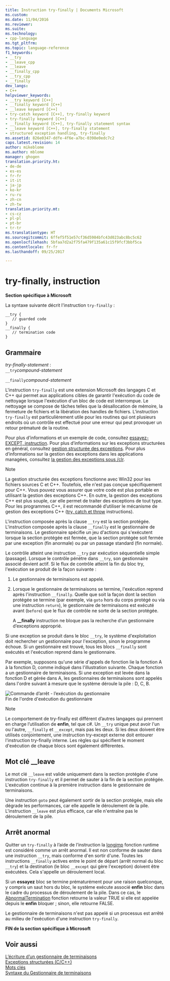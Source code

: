 ```yaml
---
title: Instruction try-finally | Documents Microsoft
ms.custom: 
ms.date: 11/04/2016
ms.reviewer: 
ms.suite: 
ms.technology:
- cpp-language
ms.tgt_pltfrm: 
ms.topic: language-reference
f1_keywords:
- __try
- __leave_cpp
- __leave
- __finally_cpp
- __try_cpp
- __finally
dev_langs:
- C++
helpviewer_keywords:
- __try keyword [C++]
- __finally keyword [C++]
- __leave keyword [C++]
- try-catch keyword [C++], try-finally keyword
- try-finally keyword [C++]
- __finally keyword [C++], try-finally statement syntax
- __leave keyword [C++], try-finally statement
- structured exception handling, try-finally
ms.assetid: 826e0347-ddfe-4f6e-a7bc-0398e0edc7c2
caps.latest.revision: 14
author: mikeblome
ms.author: mblome
manager: ghogen
translation.priority.ht:
- de-de
- es-es
- fr-fr
- it-it
- ja-jp
- ko-kr
- ru-ru
- zh-cn
- zh-tw
translation.priority.mt:
- cs-cz
- pl-pl
- pt-br
- tr-tr
ms.translationtype: HT
ms.sourcegitcommit: 6ffef5f51e57cf36d5984bfc43d023abc8bc5c62
ms.openlocfilehash: 5bfaa7d2a2f75fa479f135a61c15f9fcf3bbf5ca
ms.contentlocale: fr-fr
ms.lasthandoff: 09/25/2017

---
```

# <a name="try-finally-statement"></a>try-finally, instruction
**Section spécifique à Microsoft**  
  
 La syntaxe suivante décrit l'instruction `try-finally` :  
  
```  
__try {  
   // guarded code  
}  
__finally {  
   // termination code  
}  
```  
  
## <a name="grammar"></a>Grammaire  
 *try-finally-statement* :  
 `__try`*compound-statement*  
  
 `__finally`*compound-statement*  
  
 L'instruction `try-finally` est une extension Microsoft des langages C et C++ qui permet aux applications cibles de garantir l'exécution du code de nettoyage lorsque l'exécution d'un bloc de code est interrompue. Le nettoyage se compose de tâches telles que la désallocation de mémoire, la fermeture de fichiers et la libération des handles de fichiers. L'instruction `try-finally` est particulièrement utile pour les routines qui ont plusieurs endroits où un contrôle est effectué pour une erreur qui peut provoquer un retour prématuré de la routine.  
  
 Pour plus d’informations et un exemple de code, consultez [essayez-EXCEPT, instruction](../cpp/try-except-statement.md). Pour plus d’informations sur les exceptions structurées en général, consultez [gestion structurée des exceptions](../cpp/structured-exception-handling-c-cpp.md). Pour plus d’informations sur la gestion des exceptions dans les applications managées, consultez [la gestion des exceptions sous /clr](../windows/exception-handling-cpp-component-extensions.md).  
  
> [!NOTE]
>  La gestion structurée des exceptions fonctionne avec Win32 pour les fichiers sources C et C++. Toutefois, elle n'est pas conçue spécifiquement pour C++. Vous pouvez vous assurer que votre code est plus portable en utilisant la gestion des exceptions C++. En outre, la gestion des exceptions C++ est plus souple, car elle permet de traiter des exceptions de tout type. Pour les programmes C++, il est recommandé d’utiliser le mécanisme de gestion des exceptions C++ ([try, catch et throw](../cpp/try-throw-and-catch-statements-cpp.md) instructions).  
  
 L'instruction composée après la clause `__try` est la section protégée. L'instruction composée après la clause `__finally` est le gestionnaire de terminaisons. Le gestionnaire spécifie un jeu d'actions qui s'exécutent lorsque la section protégée est fermée, que la section protégée soit fermée par une exception (fin anormale) ou par un passage standard (fin normale).  
  
 Le contrôle atteint une instruction `__try` par exécution séquentielle simple (passage). Lorsque le contrôle pénètre dans `__try`, son gestionnaire associé devient actif. Si le flux de contrôle atteint la fin du bloc try, l'exécution se produit de la façon suivante :  
  
1.  Le gestionnaire de terminaisons est appelé.  
  
2.  Lorsque le gestionnaire de terminaisons se termine, l'exécution reprend après l'instruction `__finally`. Quelle que soit la façon dont la section protégée se termine (par exemple, via `goto` hors du corps protégé ou via une instruction `return`), le gestionnaire de terminaisons est exécuté avant (`before`) que le flux de contrôle ne sorte de la section protégée.  
  
     A **__finally** instruction ne bloque pas la recherche d’un gestionnaire d’exceptions approprié.  
  
 Si une exception se produit dans le bloc `__try`, le système d'exploitation doit rechercher un gestionnaire pour l'exception, sinon le programme échoue. Si un gestionnaire est trouvé, tous les blocs `__finally` sont exécutés et l'exécution reprend dans le gestionnaire.  
  
 Par exemple, supposons qu'une série d'appels de fonction lie la fonction A à la fonction D, comme indiqué dans l'illustration suivante. Chaque fonction a un gestionnaire de terminaisons. Si une exception est levée dans la fonction D et gérée dans A, les gestionnaires de terminaisons sont appelés dans l'ordre suivant à mesure que le système déroule la pile : D, C, B.  
  
 ![Commande d’arrêt &#45; l’exécution du gestionnaire](../cpp/media/vc38cx1.gif "vc38CX1")  
Fin de l'ordre d'exécution du gestionnaire  
  
> [!NOTE]
>  Le comportement de try-finally est différent d’autres langages qui prennent en charge l’utilisation de **enfin**, tel que c#.  Un `__try` unique peut avoir l'un ou l'autre, `__finally` et `__except`, mais pas les deux.  Si les deux doivent être utilisés conjointement, une instruction try-except externe doit entourer l'instruction try-finally interne.  Les règles qui spécifient le moment d'exécution de chaque blocs sont également différentes.  
  
## <a name="the-leave-keyword"></a>Mot clé __leave  
 Le mot clé `__leave` est valide uniquement dans la section protégée d'une instruction `try-finally` et il permet de sauter à la fin de la section protégée. L'exécution continue à la première instruction dans le gestionnaire de terminaisons.  
  
 Une instruction `goto` peut également sortir de la section protégée, mais elle dégrade les performances, car elle appelle le déroulement de la pile. L'instruction `__leave` est plus efficace, car elle n'entraîne pas le déroulement de la pile.  
  
## <a name="abnormal-termination"></a>Arrêt anormal  
 Quitter un `try-finally` à l’aide de l’instruction la [longjmp](../c-runtime-library/reference/longjmp.md) fonction runtime est considéré comme un arrêt anormal. Il est non conforme de sauter dans une instruction `__try`, mais conforme d'en sortir d'une. Toutes les instructions `__finally` actives entre le point de départ (arrêt normal du bloc `__try`) et la destination (le bloc `__except` qui gère l'exception) doivent être exécutées. Cela s'appelle un déroulement local.  
  
 Si un **essayez** bloc se termine prématurément pour une raison quelconque, y compris un saut hors du bloc, le système exécute associé **enfin** bloc dans le cadre du processus de déroulement de la pile. Dans ce cas, le [AbnormalTermination](http://msdn.microsoft.com/library/windows/desktop/ms679265) fonction retourne la valeur TRUE si elle est appelée depuis le **enfin** bloquer ; sinon, elle retourne FALSE.  
  
 Le gestionnaire de terminaisons n'est pas appelé si un processus est arrêté au milieu de l'exécution d'une instruction `try-finally`.  
  
 **FIN de la section spécifique à Microsoft**  
  
## <a name="see-also"></a>Voir aussi  
 [L’écriture d’un gestionnaire de terminaisons](../cpp/writing-a-termination-handler.md)   
 [Exceptions structurées (C/C++)](../cpp/structured-exception-handling-c-cpp.md)   
 [Mots clés](../cpp/keywords-cpp.md)   
 [Syntaxe du Gestionnaire de terminaisons](http://msdn.microsoft.com/library/windows/desktop/ms681393)
